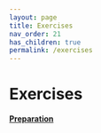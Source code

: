 ```yaml
---
layout: page
title: Exercises
nav_order: 21
has_children: true
permalink: /exercises
---
```


# Exercises 

[**Preparation**](installation)
